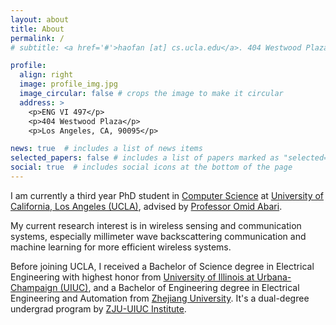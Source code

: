 ```yaml
---
layout: about
title: About
permalink: /
# subtitle: <a href='#'>haofan [at] cs.ucla.edu</a>. 404 Westwood Plaza, Los Angeles.

profile:
  align: right
  image: profile_img.jpg
  image_circular: false # crops the image to make it circular
  address: >
    <p>ENG VI 497</p>
    <p>404 Westwood Plaza</p>
    <p>Los Angeles, CA, 90095</p>

news: true  # includes a list of news items
selected_papers: false # includes a list of papers marked as "selected={true}"
social: true  # includes social icons at the bottom of the page
---
```


I am currently a third year PhD student in [Computer Science](https://www.cs.ucla.edu/) at [University of California, Los Angeles (UCLA)](https://www.ucla.edu/), advised by [Professor Omid Abari](https://web.cs.ucla.edu/~omid/).

My current research interest is in wireless sensing and communication systems, especially millimeter wave backscattering communication and machine learning for more efficient wireless systems.

Before joining UCLA, I received a Bachelor of Science degree in Electrical Engineering with highest honor from [University of Illinois at Urbana-Champaign (UIUC)](https://illinois.edu/), and a Bachelor of Engineering degree in Electrical Engineering and Automation from [Zhejiang University](https://www.zju.edu.cn/english/). It's a dual-degree undergrad program by [ZJU-UIUC Institute](https://zjui.intl.zju.edu.cn/en).